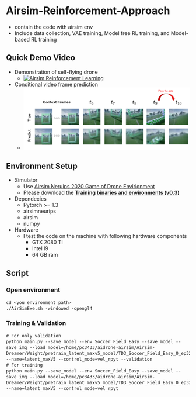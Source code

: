 # Airsim-Reinforcement-Approach
- contain the code with airsim env
- Include data collection, VAE training, <!--Behvior clone,--> Model free RL training, and Model-based RL training

## Quick Demo Video
- Demonstration of self-flying drone
    - [![Airsim Reinforcement Learning](https://res.cloudinary.com/marcomontalbano/image/upload/v1624705067/video_to_markdown/images/youtube--tDDw3dRxX3E-c05b58ac6eb4c4700831b2b3070cd403.jpg)](https://youtu.be/tDDw3dRxX3E "Airsim Reinforcement Learning")
- Conditional video frame prediction
    - ![video generator Example](img/dreamer_video_prediction_example.PNG)  
    <!--- [![](https://res.cloudinary.com/marcomontalbano/image/upload/v1624865408/video_to_markdown/images/youtube--ZNiG8Fy8eLs-c05b58ac6eb4c4700831b2b3070cd403.jpg)](https://youtu.be/ZNiG8Fy8eLs "")-->


## Environment Setup
- Simulator
    - Use [Airsim Neruips 2020 Game of Drone Envirionment](https://github.com/microsoft/AirSim-NeurIPS2019-Drone-Racing)
    - Please download the **[Training binaries and environments (v0.3)](https://github.com/microsoft/AirSim-NeurIPS2019-Drone-Racing#downloadin)**
- Dependecies
    - Pytorch >= 1.3
    - airsimneurips
    - airsim
    - numpy
- Hardware
    - I test the code on the machine with following hardware components
        - GTX 2080 TI
        - Intel I9 
        - 64 GB ram
<!--
- Algorithm
    - DDPG
    - TD3
    - TD3_lstm
    - Dreamer

- Setting
    - Full information
    - Image
-->
## Script
### Open environment
```
cd <you environment path>
./AirSimExe.sh -windowed -opengl4

```
### Training & Validation
```
# For only validation
python main.py --save_model --env Soccer_Field_Easy --save_model --save_img --load_model=/home/pc3433/aidrone-airsim/Airsim-Dreamer/Weight/pretrain_latent_maxv5_model/TD3_Soccer_Field_Easy_0_ep32650 --name=latent_maxV5 --control_mode=vel_rpyt --validation
# For training
python main.py --save_model --env Soccer_Field_Easy --save_model --save_img --load_model=/home/pc3433/aidrone-airsim/Airsim-Dreamer/Weight/pretrain_latent_maxv5_model/TD3_Soccer_Field_Easy_0_ep32650 --name=latent_maxV5 --control_mode=vel_rpyt 
```
<!--
### Latent + RTD3
```
# For training
python main.py --save_model --env Soccer_Field_Easy --save_model --save_img --name=rnn_latent_maxV5 --control_mode=vel_rpyt --rnn --batch_size=4096
```
-->
